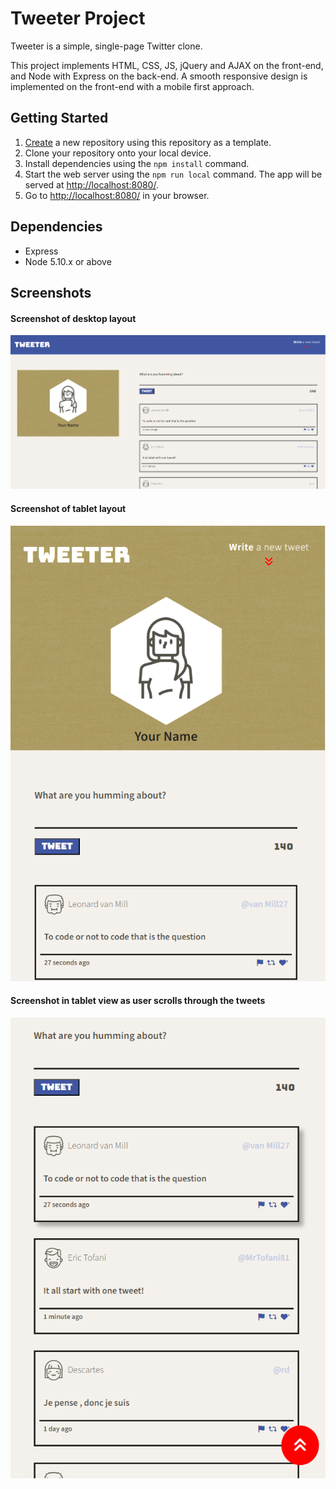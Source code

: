 # Tweeter Project

Tweeter is a simple, single-page Twitter clone.

This project implements HTML, CSS, JS, jQuery and AJAX on the front-end, and Node with Express on the back-end. A smooth responsive design is implemented on the front-end with a mobile first approach.

## Getting Started

1. [Create](https://docs.github.com/en/repositories/creating-and-managing-repositories/creating-a-repository-from-a-template) a new repository using this repository as a template.
2. Clone your repository onto your local device.
3. Install dependencies using the `npm install` command.
4. Start the web server using the `npm run local` command. The app will be served at <http://localhost:8080/>.
5. Go to <http://localhost:8080/> in your browser.

## Dependencies

- Express
- Node 5.10.x or above

## Screenshots

#### Screenshot of desktop layout

!["Screenshot of desktop layout"](https://github.com/ascotlan/my-tweeter/blob/master/docs/desktop.png)

#### Screenshot of tablet layout

!["Screenshot of tablet layout"](https://github.com/ascotlan/my-tweeter/blob/master/docs/tablet.png)

#### Screenshot in tablet view as user scrolls through the tweets

!["Screenshot in tablet view, scrolling through the tweets"](https://github.com/ascotlan/my-tweeter/blob/master/docs/tablet-scroll.png)
